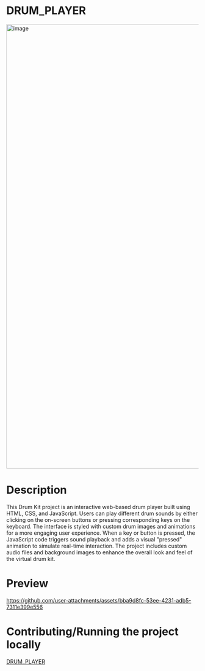 # DRUM_PLAYER
<img width="1163" alt="image" src="https://github.com/user-attachments/assets/2a2a6876-4d41-492e-a895-2f867fcf1f4a">
<h1>Description</h1>

<p>
This Drum Kit project is an interactive web-based drum player built using HTML, CSS, and JavaScript. Users can play different drum sounds by either clicking on the on-screen buttons or pressing corresponding keys on the keyboard. The interface is styled with custom drum images and animations for a more engaging user experience. When a key or button is pressed, the JavaScript code triggers sound playback and adds a visual "pressed" animation to simulate real-time interaction. The project includes custom audio files and background images to enhance the overall look and feel of the virtual drum kit.</p>
<h1>Preview</h1>

https://github.com/user-attachments/assets/bba9d8fc-53ee-4231-adb5-7311e399e556
<h1>Contributing/Running the project locally</h1>
<a href="https://github.com/AaryaSoni-web/DRUM-Player">DRUM_PLAYER</a>
